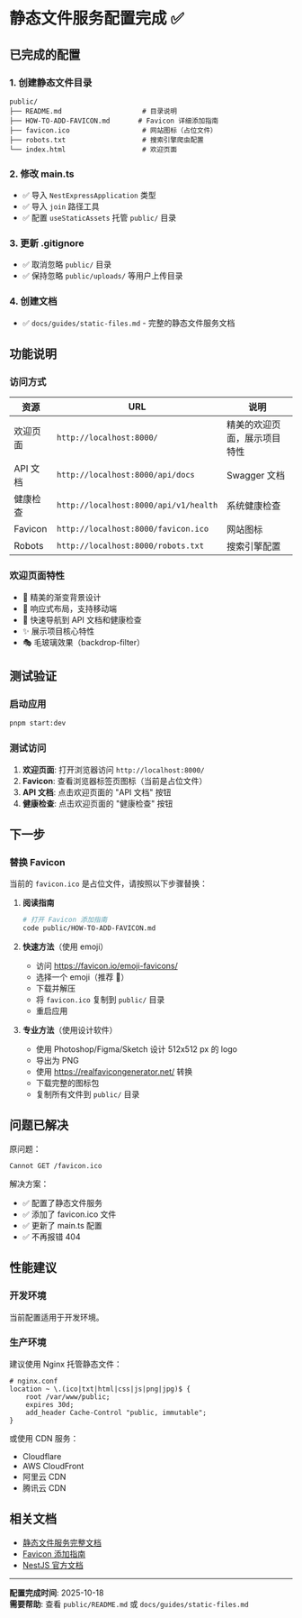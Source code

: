 # 静态文件服务配置完成 ✅

## 已完成的配置

### 1. 创建静态文件目录

```
public/
├── README.md                    # 目录说明
├── HOW-TO-ADD-FAVICON.md       # Favicon 详细添加指南
├── favicon.ico                  # 网站图标（占位文件）
├── robots.txt                   # 搜索引擎爬虫配置
└── index.html                   # 欢迎页面
```

### 2. 修改 main.ts

- ✅ 导入 `NestExpressApplication` 类型
- ✅ 导入 `join` 路径工具
- ✅ 配置 `useStaticAssets` 托管 `public/` 目录

### 3. 更新 .gitignore

- ✅ 取消忽略 `public/` 目录
- ✅ 保持忽略 `public/uploads/` 等用户上传目录

### 4. 创建文档

- ✅ `docs/guides/static-files.md` - 完整的静态文件服务文档

## 功能说明

### 访问方式

| 资源     | URL                                   | 说明                         |
| -------- | ------------------------------------- | ---------------------------- |
| 欢迎页面 | `http://localhost:8000/`              | 精美的欢迎页面，展示项目特性 |
| API 文档 | `http://localhost:8000/api/docs`      | Swagger 文档                 |
| 健康检查 | `http://localhost:8000/api/v1/health` | 系统健康检查                 |
| Favicon  | `http://localhost:8000/favicon.ico`   | 网站图标                     |
| Robots   | `http://localhost:8000/robots.txt`    | 搜索引擎配置                 |

### 欢迎页面特性

- 🎨 精美的渐变背景设计
- 📱 响应式布局，支持移动端
- 🔗 快速导航到 API 文档和健康检查
- ✨ 展示项目核心特性
- 🎭 毛玻璃效果（backdrop-filter）

## 测试验证

### 启动应用

```bash
pnpm start:dev
```

### 测试访问

1. **欢迎页面**: 打开浏览器访问 `http://localhost:8000/`
2. **Favicon**: 查看浏览器标签页图标（当前是占位文件）
3. **API 文档**: 点击欢迎页面的 "API 文档" 按钮
4. **健康检查**: 点击欢迎页面的 "健康检查" 按钮

## 下一步

### 替换 Favicon

当前的 `favicon.ico` 是占位文件，请按照以下步骤替换：

1. **阅读指南**

   ```bash
   # 打开 Favicon 添加指南
   code public/HOW-TO-ADD-FAVICON.md
   ```

2. **快速方法**（使用 emoji）
   - 访问 https://favicon.io/emoji-favicons/
   - 选择一个 emoji（推荐 🚀）
   - 下载并解压
   - 将 `favicon.ico` 复制到 `public/` 目录
   - 重启应用

3. **专业方法**（使用设计软件）
   - 使用 Photoshop/Figma/Sketch 设计 512x512 px 的 logo
   - 导出为 PNG
   - 使用 https://realfavicongenerator.net/ 转换
   - 下载完整的图标包
   - 复制所有文件到 `public/` 目录

## 问题已解决

原问题：

```
Cannot GET /favicon.ico
```

解决方案：

- ✅ 配置了静态文件服务
- ✅ 添加了 favicon.ico 文件
- ✅ 更新了 main.ts 配置
- ✅ 不再报错 404

## 性能建议

### 开发环境

当前配置适用于开发环境。

### 生产环境

建议使用 Nginx 托管静态文件：

```nginx
# nginx.conf
location ~ \.(ico|txt|html|css|js|png|jpg)$ {
    root /var/www/public;
    expires 30d;
    add_header Cache-Control "public, immutable";
}
```

或使用 CDN 服务：

- Cloudflare
- AWS CloudFront
- 阿里云 CDN
- 腾讯云 CDN

## 相关文档

- [静态文件服务完整文档](../docs/guides/static-files.md)
- [Favicon 添加指南](./HOW-TO-ADD-FAVICON.md)
- [NestJS 官方文档](https://docs.nestjs.com/techniques/mvc#static-assets)

---

**配置完成时间**: 2025-10-18  
**需要帮助**: 查看 `public/README.md` 或 `docs/guides/static-files.md`
